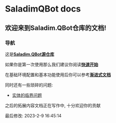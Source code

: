 # SaladimQBot docs

## 欢迎来到Saladim.QBot仓库的文档!

### 导航

这是[**Saladim.QBot源仓库**](https://github.com/saladim-org/Saladim.QBot)

如果你是第一次使用那么我们建议你阅读[**快速开始**](./fast-start/fast-start.md)

在基础环境配置和基本功能使用后你可以参考[**渐进式文档**](./sbs/index.md)

同时还有一些琐碎的问题:
- [实体的临界问题](./critical.md)

之后的拓展内容文档正在写作中, 十分欢迎你的贡献

最后修改: 2023-2-9 16:45:14